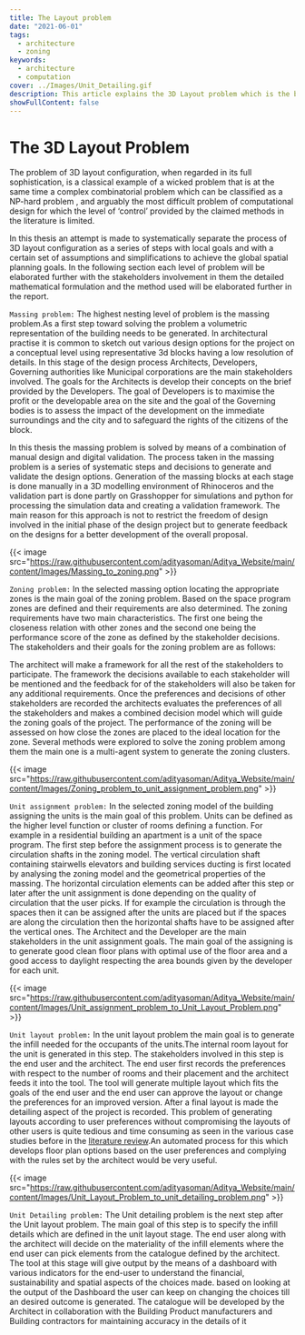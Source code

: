 ```yaml
---
title: The Layout problem
date: "2021-06-01"
tags:
  - architecture
  - zoning
keywords:
  - architecture
  - computation
cover: ../Images/Unit_Detailing.gif
description: This article explains the 3D Layout problem which is the basis of the project
showFullContent: false
---
```

# The 3D Layout Problem

The problem of 3D layout configuration, when regarded in its full sophistication, is a classical example of a wicked problem that is at the same time a complex combinatorial problem which can be classified as a NP-hard problem , and arguably the most difficult problem of computational design for which the level of ‘control’ provided by the claimed methods in the literature is limited.


In this thesis an attempt is made to systematically separate the process of 3D layout configuration as a series of steps with local goals and with a certain set of assumptions and simplifications to achieve the global spatial planning goals. In the following section each level of problem will be elaborated further with the stakeholders involvement in them the detailed mathematical formulation and the method used will be elaborated further in the report.

`Massing problem:`
The highest nesting level of problem is the massing problem.As a first step toward solving the problem a volumetric representation of the building needs to be generated. In architectural practise it is common to sketch out various design options for the project on a conceptual level using representative 3d blocks having a low resolution of details. In this stage of the design process Architects, Developers, Governing authorities like Municipal corporations are the main stakeholders involved. The goals for the  Architects is develop their concepts on the brief provided by the Developers. The goal of Developers is to maximise the profit or the developable area on the site and the goal of the Governing bodies is to assess the impact of the development on the immediate surroundings and the city and to safeguard the rights of the citizens of the block.


In this thesis the massing problem is solved by means of a combination of manual design and digital validation. The process taken in the massing problem is a series of systematic steps and decisions to generate and validate the design options. Generation of the massing blocks at each stage is done manually in a 3D modelling environment of Rhinoceros and the validation part is done partly on Grasshopper for simulations and python for processing the simulation data and creating a validation framework. The main reason for this approach is not to restrict the freedom of design involved in the initial phase of the design project but to generate feedback on the designs for a better development of the overall proposal.

{{< image src="https://raw.githubusercontent.com/adityasoman/Aditya_Website/main/content/Images/Massing_to_zoning.png" >}}

`Zoning problem:`
In the selected massing option locating the appropriate zones is the main goal of the zoning problem. Based on the space program zones are defined and their requirements are also determined. The zoning requirements have two main characteristics. The first one being the closeness relation with other zones and the second one being the performance score of the zone as defined by the stakeholder decisions. The stakeholders and their goals for the zoning problem are as follows:

The architect will make a framework for all the rest of the stakeholders to participate. The framework the decisions available to each stakeholder will be mentioned and the feedback for of the stakeholders will also be taken for any additional requirements. Once the preferences and decisions of other stakeholders are recorded the architects evaluates the preferences of all the stakeholders and  makes a combined decision model which will guide the zoning goals of the project. The performance of the zoning will be assessed on how close the zones are placed to the ideal location for the zone. Several methods were explored to solve the zoning problem among them the main one is a multi-agent system to generate the zoning clusters.

{{< image src="https://raw.githubusercontent.com/adityasoman/Aditya_Website/main/content/Images/Zoning_problem_to_unit_assignment_problem.png" >}}

`Unit assignment problem:`
In the selected zoning model of the building assigning the units is the main goal of this problem. Units can be defined as the higher level function or cluster of rooms defining a function. For example in a residential building an apartment is a unit of the space program.
The first step before the assignment process is to generate the circulation shafts in the zoning model. The vertical circulation shaft containing stairwells elevators and building services ducting is first located by analysing the zoning model and the geometrical properties of the massing. The horizontal circulation elements can be added after this step or later after the unit assignment is done depending on the quality of circulation that the user picks. If for example the circulation is through the spaces then it can be assigned after the units are placed but if the spaces are along the circulation then the horizontal shafts have to be assigned after the vertical ones.
The Architect and the Developer are the main stakeholders in the unit assignment goals. The main goal of the assigning is to generate good clean floor plans with optimal use of the floor area and a good access to daylight respecting the area bounds given by the developer for each unit. 

{{< image src="https://raw.githubusercontent.com/adityasoman/Aditya_Website/main/content/Images/Unit_assignment_problem_to_Unit_Layout_Problem.png" >}}
        
`Unit layout problem:`
In the unit layout problem the main goal is to generate the infill needed for the occupants of the units.The internal room layout for the unit is generated in this step. The stakeholders involved in this step is the end user and the architect. The end user first records the preferences with respect to the number of rooms and their placement and the architect feeds it into the tool. The tool will generate multiple layout which fits the goals of the end user and  the end user can approve the layout or change the preferences for an improved version. After a final layout is made the detailing aspect of the project is recorded. This problem of generating layouts according to user preferences without compromising the layouts of other users is quite tedious and time consuming as seen in the various case studies before in the [literature review](/posts/open-buildings).An automated process for this which develops floor plan options based on the user preferences and complying with the rules set by the architect would be very useful.

{{< image src="https://raw.githubusercontent.com/adityasoman/Aditya_Website/main/content/Images/Unit_Layout_Problem_to_unit_detailing_problem.png" >}}

`Unit Detailing problem:`
The Unit detailing problem is the next step after the Unit layout problem. The main goal of this step is to specify the infill details which are defined in the unit layout stage. The end user along with the architect will decide on the materiality of the infill elements where the end user can pick elements from the catalogue defined by the architect. The tool at this stage will give output by the means of a dashboard with various indicators for the end-user to understand the financial, sustainability and spatial aspects of the choices made. based on looking at the output of the Dashboard the user can keep on changing the choices till an desired outcome is generated. The catalogue will be developed by the Architect in collaboration with the Building Product manufacturers and Building contractors for maintaining accuracy in the details of it
